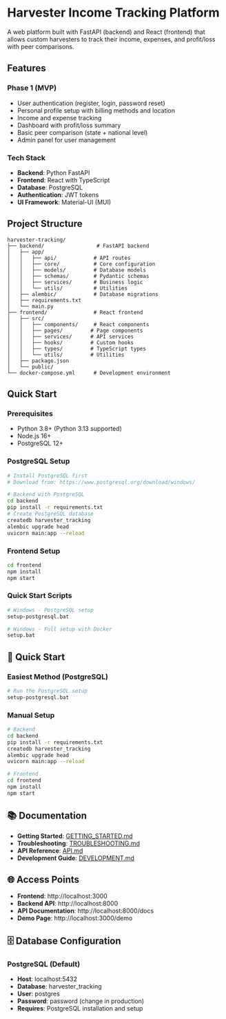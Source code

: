 # Harvester Income Tracking Platform

A web platform built with FastAPI (backend) and React (frontend) that allows custom harvesters to track their income, expenses, and profit/loss with peer comparisons.

## Features

### Phase 1 (MVP)
- User authentication (register, login, password reset)
- Personal profile setup with billing methods and location
- Income and expense tracking
- Dashboard with profit/loss summary
- Basic peer comparison (state + national level)
- Admin panel for user management

### Tech Stack
- **Backend**: Python FastAPI
- **Frontend**: React with TypeScript
- **Database**: PostgreSQL
- **Authentication**: JWT tokens
- **UI Framework**: Material-UI (MUI)

## Project Structure

```
harvester-tracking/
├── backend/                 # FastAPI backend
│   ├── app/
│   │   ├── api/            # API routes
│   │   ├── core/           # Core configuration
│   │   ├── models/         # Database models
│   │   ├── schemas/        # Pydantic schemas
│   │   ├── services/       # Business logic
│   │   └── utils/          # Utilities
│   ├── alembic/            # Database migrations
│   ├── requirements.txt
│   └── main.py
├── frontend/               # React frontend
│   ├── src/
│   │   ├── components/     # React components
│   │   ├── pages/         # Page components
│   │   ├── services/      # API services
│   │   ├── hooks/         # Custom hooks
│   │   ├── types/         # TypeScript types
│   │   └── utils/         # Utilities
│   ├── package.json
│   └── public/
└── docker-compose.yml      # Development environment
```

## Quick Start

### Prerequisites
- Python 3.8+ (Python 3.13 supported)
- Node.js 16+
- PostgreSQL 12+

### PostgreSQL Setup
```bash
# Install PostgreSQL first
# Download from: https://www.postgresql.org/download/windows/

# Backend with PostgreSQL
cd backend
pip install -r requirements.txt
# Create PostgreSQL database
createdb harvester_tracking
alembic upgrade head
uvicorn main:app --reload
```

### Frontend Setup
```bash
cd frontend
npm install
npm start
```

### Quick Start Scripts
```bash
# Windows - PostgreSQL setup
setup-postgresql.bat

# Windows - Full setup with Docker
setup.bat
```

## 🚀 Quick Start

### Easiest Method (PostgreSQL)
```bash
# Run the PostgreSQL setup
setup-postgresql.bat
```

### Manual Setup
```bash
# Backend
cd backend
pip install -r requirements.txt
createdb harvester_tracking
alembic upgrade head
uvicorn main:app --reload

# Frontend
cd frontend
npm install
npm start
```

## 📚 Documentation

- **Getting Started**: [GETTING_STARTED.md](GETTING_STARTED.md)
- **Troubleshooting**: [TROUBLESHOOTING.md](TROUBLESHOOTING.md)
- **API Reference**: [API.md](API.md)
- **Development Guide**: [DEVELOPMENT.md](DEVELOPMENT.md)

## 🌐 Access Points

- **Frontend**: http://localhost:3000
- **Backend API**: http://localhost:8000
- **API Documentation**: http://localhost:8000/docs
- **Demo Page**: http://localhost:3000/demo

## 🗄️ Database Configuration

### PostgreSQL (Default)
- **Host**: localhost:5432
- **Database**: harvester_tracking
- **User**: postgres
- **Password**: password (change in production)
- **Requires**: PostgreSQL installation and setup